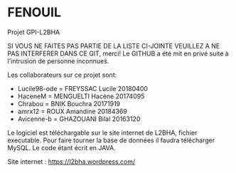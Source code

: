 # FENOUIL
Projet GPI-L2BHA

SI VOUS NE FAITES PAS PARTIE DE LA LISTE CI-JOINTE VEUILLEZ A NE PAS INTERFERER DANS CE GIT, merci!
Le GITHUB a été mit en privé suite à l'intrusion de personne inconnues.


Les collaborateurs sur ce  projet  sont:
- Lucile98-ode = FREYSSAC Lucile 20180400
- HaceneM = MENGUELTI Hacène 20174095
- Chrabou = BNIK Bouchra 20171919
- amrx12 = ROUX Amandine 20184369
- Avicenne-b = GHAZOUANI Bilal 20163120



Le logiciel est téléchargable sur le site internet de L2BHA, fichier executable.
Pour faire tourner la base de données il faudra télécharger MySQL.
Le code étant écrit en JAVA.


Site internet : https://l2bha.wordpress.com/
